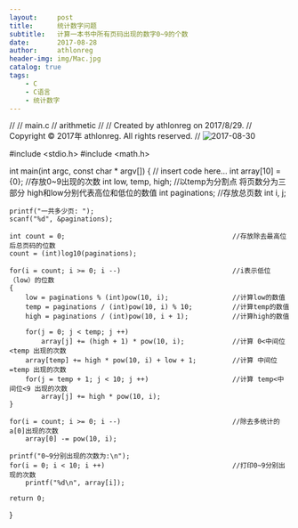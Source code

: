```yaml
---
layout:     post
title:      统计数字问题
subtitle:   计算一本书中所有页码出现的数字0~9的个数
date:       2017-08-28
author:     athlonreg
header-img: img/Mac.jpg
catalog: true
tags:
    - C
    - C语言
    - 统计数字
---
```


//
//  main.c
//  arithmetic
//
//  Created by athlonreg on 2017/8/29.
//  Copyright © 2017年 athlonreg. All rights reserved.
//
![2017-08-30](/images/http://ovefvi4g3.bkt.clouddn.com/2017-08-30-1.png)

#include <stdio.h>
#include <math.h>

int main(int argc, const char * argv[]) {
    // insert code here...
    int array[10] = {0};                                    //存放0~9出现的次数
    int low, temp, high;                                    //以temp为分割点 将页数分为三部分 high和low分别代表高位和低位的数值
    int paginations;                                        //存放总页数
    int i, j;
    
    printf("一共多少页: ");
    scanf("%d", &paginations);
    
    int count = 0;                                          //存放除去最高位后总页码的位数
    count = (int)log10(paginations);
    
    for(i = count; i >= 0; i --)                            //i表示低位（low）的位数
    {
        low = paginations % (int)pow(10, i);                //计算low的数值
        temp = paginations / (int)pow(10, i) % 10;          //计算temp的数值
        high = paginations / (int)pow(10, i + 1);           //计算high的数值
        
        for(j = 0; j < temp; j ++)
            array[j] += (high + 1) * pow(10, i);            //计算 0<中间位<temp 出现的次数
        array[temp] += high * pow(10, i) + low + 1;         //计算 中间位=temp 出现的次数
        for(j = temp + 1; j < 10; j ++)                     //计算 temp<中间位<9 出现的次数
            array[j] += high * pow(10, i);
    }
    
    for(i = count; i >= 0; i --)                            //除去多统计的a[0]出现的次数
        array[0] -= pow(10, i);
    
    printf("0~9分别出现的次数为:\n");
    for(i = 0; i < 10; i ++)                                //打印0~9分别出现的次数
        printf("%d\n", array[i]);
    
    return 0;
}


